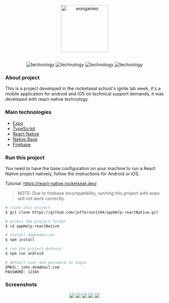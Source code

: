 <div align="center" style="margin-bottom: 20px;">
  <img alt="wongames" src="./src/assets/logo_primary.svg" width="150" heigth="auto"/>
  <br/><br/>
  
  <p align="center">
    <img alt="technology" src="https://img.shields.io/badge/Expo-1B1F23?style=for-the-badge&logo=expo&logoColor=white">
    <img alt="technology" src="https://img.shields.io/badge/TypeScript-007ACC?style=for-the-badge&logo=typescript&logoColor=white">
    <img alt="technology" src="https://img.shields.io/badge/React_Native-20232A?style=for-the-badge&logo=react&logoColor=61DAFB">
    <img alt="technology" src="https://img.shields.io/badge/firebase-ffca28?style=for-the-badge&logo=firebase&logoColor=black">
  </p>  
</div>

### About project
This is a project developed in the rocketseat school's ignite lab week, it's a mobile application for android and iOS on technical support demands, it was developed with react-native technology.


### Main technologies
- [Expo](https://docs.expo.dev/)
- [TypeScript](https://www.typescriptlang.org/docs/)
- [React Native](https://reactnative.dev/)
- [Native Base](https://nativebase.io/)
- [Firebase](https://firebase.google.com/)

### Run this project
You need to have the base configuration on your machine to run a React Native project natively, follow the instructions for Android or iOS.

Tutorial: https://react-native.rocketseat.dev/

> NOTE: Due to firebase incompatibility, running this project with expo will not work correctly.

```bash
# clone this project
$ git clone https://github.com/jefferson1104/appHelp-reactNative.git

# access the project folder
$ cd appHelp-reactNative

# install dependencies
$ npm install

# run the project Android
$ npm run android

# default user and password to login
EMAIL: john.doe@mail.com
PASSWORD: 12345
```

### Screenshots
<p align="center">
  <img src="./assets/screenshots/screenshot-01.png">
  <img src="./assets/screenshots/screenshot-02.png">
  <img src="./assets/screenshots/screenshot-03.png">
  <img src="./assets/screenshots/screenshot-04.png">
  <img src="./assets/screenshots/screenshot-05.png">
</p>
